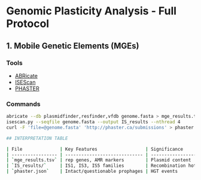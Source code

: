# Genomic Plasticity Analysis - Full Protocol

## 1. Mobile Genetic Elements (MGEs)

### Tools
- [ABRicate](https://github.com/tseemann/abricate)
- [ISEScan](https://github.com/xiezhq/ISEScan)
- [PHASTER](http://phaster.ca)

### Commands
```bash
abricate --db plasmidfinder,resfinder,vfdb genome.fasta > mge_results.tsv
isescan.py --seqfile genome.fasta --output IS_results --nthread 4
curl -F 'file=@genome.fasta' 'http://phaster.ca/submissions' > phaster.json

## INTERPRETATION TABLE

| File              | Key Features                  | Significance           |
| ----------------- | ----------------------------- | ---------------------- |
| `mge_results.tsv` | rep genes, AMR markers        | Plasmid content        |
| `IS_results/`     | IS1, IS3, IS5 families        | Recombination hotspots |
| `phaster.json`    | Intact/questionable prophages | HGT events             |
